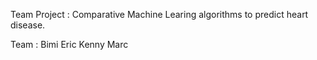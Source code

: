 
 Team Project : Comparative Machine Learing algorithms to predict heart disease.
 
 
 
 Team : Bimi
        Eric
        Kenny
        Marc
